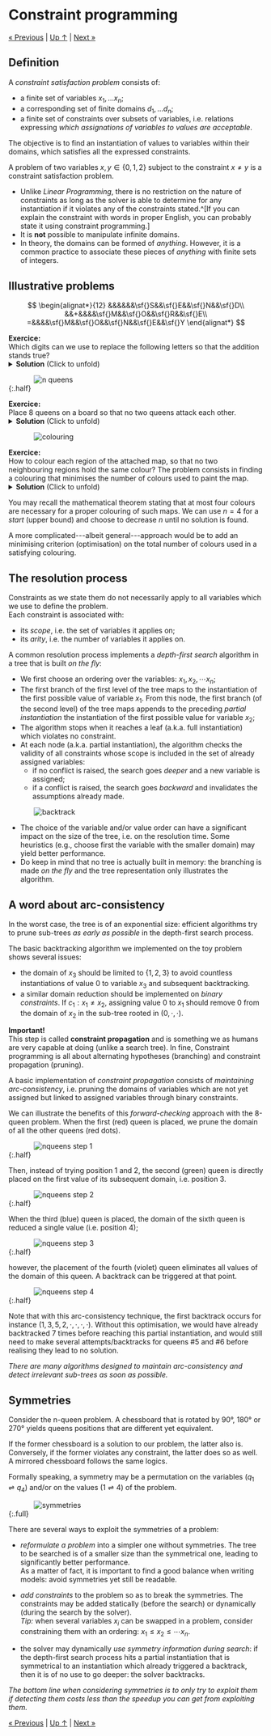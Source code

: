 # Constraint programming

[« Previous](./problems) \| [Up ↑](.) \| [Next »](.)

<style>
    img {
        max-width: 80%;
        margin: auto;
        display: block;
    }
    img.half {
        max-width: 50%;
    }
    img.full {
        max-width: 100%;
    }
</style>

## Definition

A _constraint satisfaction problem_ consists of:

- a finite set of variables $x_1,... x_n$;
- a corresponding set of finite domains $d_1, ... d_n$;
- a finite set of constraints over subsets of variables, i.e. relations
  expressing _which assignations of variables to values are acceptable_.

The objective is to find an instantiation of values to variables within their
domains, which satisfies all the expressed constraints.

A problem of two variables $x, y \in \{0, 1, 2\}$ subject to the constraint
$x \neq y$ is a constraint satisfaction problem.

- Unlike _Linear Programming_, there is no restriction on the nature of
  constraints as long as the solver is able to determine for any instantiation if
  it violates any of the constraints stated.^[If you can explain the constraint
  with words in proper English, you can probably state it using constraint
  programming.]
- It is **not** possible to manipulate infinite domains.
- In theory, the domains can be formed of _anything_. However, it is a common
  practice to associate these pieces of _anything_ with finite sets of integers.

## Illustrative problems

$$
\begin{alignat*}{12}
&&&&&&\sf{}S&&\sf{}E&&\sf{}N&&\sf{}D\\
&&+&&&&\sf{}M&&\sf{}O&&\sf{}R&&\sf{}E\\
=&&&&\sf{}M&&\sf{}O&&\sf{}N&&\sf{}E&&\sf{}Y
\end{alignat*}
$$

<div class="alert alert-warning"><b>Exercice:</b><br/>
Which digits can we use to replace the following letters so that the addition stands true?
</div>

<details>
<summary><b>Solution</b> (Click to unfold)</summary>
Each letter can be associated to a variable taking values between 0 and 9. All variables are linked by the following arithmetic constraint $\mathsf S \times 1000 + \mathsf E \times 100 + ... = ... + \mathsf E \times 10 + \mathsf Y$.
</details>

![n queens](../images/nqueens.png){:.half}

<div class="alert alert-warning"><b>Exercice:</b><br/>
Place 8 queens on a board so that no two queens attack each other.
</div>

<details>
<summary><b>Solution</b> (Click to unfold)</summary>
Eight variables $q_i$ represent the position of the queen placed on the row labeled $i$. All variables must be different (not on the same column). Also, no two queens may be placed on the same ($\nearrow$ and $\searrow$) diagonal.
</details>

![colouring](../images/france_map.png)

<div class="alert alert-warning"><b>Exercice:</b><br/>
How to colour each region of the attached map, so that no two neighbouring regions hold the same colour? The problem consists in finding a colouring that minimises the number of colours used to paint the map.
</div>

<details>
<summary><b>Solution</b> (Click to unfold)</summary>
Each region is mapped to a colour (integer) taking values between 1 and n. A different ($\neq$) constraint is stated over all regions that are neighbouring.
</details>

You may recall the mathematical theorem stating that at most four colours are necessary for a proper colouring of such maps.
We can use $n=4$ for a _start_ (upper bound) and choose to decrease $n$ until no solution is found.

A more complicated---albeit general---approach would be to add an minimising criterion (optimisation) on the total number of colours used in a satisfying colouring.

## The resolution process

Constraints as we state them do not necessarily apply to all variables which we use to define the problem.  
Each constraint is associated with:

- its _scope_, i.e. the set of variables it applies on;
- its _arity_, i.e. the number of variables it applies on.

A common resolution process implements a _depth-first search_ algorithm in a tree that is built _on the fly_:

- We first choose an ordering over the variables: $x_1, x_2, \cdots x_n$;
- The first branch of the first level of the tree maps to the instantiation of the first possible value of variable $x_1$. From this node, the first branch (of the second level) of the tree maps appends to the preceding _partial instantiation_ the instantiation of the first possible value for variable $x_2$;
- The algorithm stops when it reaches a leaf (a.k.a. full instantiation) which violates no constraint.
- At each node (a.k.a. partial instantiation), the algorithm checks the validity of all constraints whose scope is included in the set of already assigned variables:
  - if no conflict is raised, the search goes _deeper_ and a new variable is assigned;
  - if a conflict is raised, the search goes _backward_ and invalidates the assumptions already made.

![backtrack](../images/backtrack.png)

- The choice of the variable and/or value order can have a significant impact on the size of the tree, i.e. on the resolution time. Some heuristics (e.g., choose first the variable with the smaller domain) may yield better performance.
- Do keep in mind that no tree is actually built in memory: the branching is made _on the fly_ and the tree representation only illustrates the algorithm.

## A word about arc-consistency

In the worst case, the tree is of an exponential size: efficient algorithms try to prune sub-trees _as early as possible_ in the depth-first search process.

The basic backtracking algorithm we implemented on the toy problem shows several issues:

- the domain of $x_3$ should be limited to $\{1, 2, 3\}$ to avoid countless instantiations of value $0$ to variable $x_3$ and subsequent backtracking.
- a similar domain reduction should be implemented on _binary constraints_. If $c_1: x_1 \neq x_2$, assigning value $0$ to $x_1$ should remove $0$ from the domain of $x_2$ in the sub-tree rooted in $(0,\cdot,\cdot)$.

<div class="alert alert-danger"><b>Important!</b><br/>
This step is called <b>constraint propagation</b> and is something we as humans are very capable at doing (unlike a search tree). In fine, Constraint programming is all about alternating hypotheses (branching) and constraint propagation (pruning).
</div>

A basic implementation of _constraint propagation_ consists of _maintaining arc-consistency_, i.e. pruning the domains of variables which are not yet assigned but linked to assigned variables through binary constraints.

We can illustrate the benefits of this _forward-checking_ approach with the 8-queen problem. When the first (red) queen is placed, we prune the domain of all the other queens (red dots).

![nqueens step 1](../images/nqueens_step1.png){:.half}

Then, instead of trying position 1 and 2, the second (green) queen is directly placed on the first value of its subsequent domain, i.e. position 3.

![nqueens step 2](../images/nqueens_step2.png){:.half}

When the third (blue) queen is placed, the domain of the sixth queen is reduced a single value (i.e. position 4);

![nqueens step 3](../images/nqueens_step3.png){:.half}

however, the placement of the fourth (violet) queen eliminates all values of the domain of this queen. A backtrack can be triggered at that point.

![nqueens step 4](../images/nqueens_step4.png){:.half}

Note that with this arc-consistency technique, the first backtrack occurs for instance $(1,3,5,2,\cdot,\cdot,\cdot,\cdot)$. Without this optimisation, we would have already backtracked 7 times before reaching this partial instantiation, and would still need to make several attempts/backtracks for queens #5 and #6 before realising they lead to no solution.

_There are many algorithms designed to maintain arc-consistency and detect irrelevant sub-trees as soon as possible._

## Symmetries

Consider the n-queen problem. A chessboard that is rotated by 90°, 180° or 270° yields queens positions that are different yet equivalent.

If the former chessboard is a solution to our problem, the latter also is. Conversely, if the former violates any constraint, the latter does so as well. A mirrored chessboard follows the same logics.

Formally speaking, a symmetry may be a permutation on the variables ($q_1 \rightleftharpoons q_4$) and/or on the values ($1 \rightleftharpoons 4$) of the problem.

![symmetries](../images/symmetries.png){:.full}

There are several ways to exploit the symmetries of a problem:

- _reformulate a problem_ into a simpler one without symmetries. The tree to be searched is of a smaller size than the symmetrical one, leading to significantly better performance.  
  As a matter of fact, it is important to find a good balance when writing models: avoid symmetries yet still be readable.

- _add constraints_ to the problem so as to break the symmetries. The constraints may be added statically (before the search) or dynamically (during the search by the solver).  
  _Tip:_ when several variables $x_i$ can be swapped in a problem, consider constraining them with an ordering: $x_1 \leq x_2 \leq \cdots x_n$.

- the solver may dynamically _use symmetry information during search_: if the depth-first search process hits a partial instantiation that is symmetrical to an instantiation which already triggered a backtrack, then it is of no use to go deeper: the solver backtracks.

_The bottom line when considering symmetries is to only try to exploit them if detecting them costs less than the speedup you can get from exploiting them._

[« Previous](./problems) \| [Up ↑](.) \| [Next »](.)
